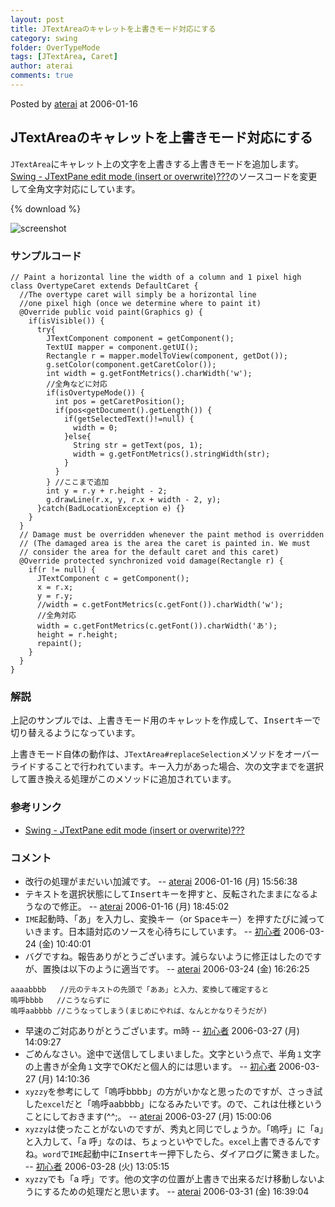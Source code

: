 ```yaml
---
layout: post
title: JTextAreaのキャレットを上書きモード対応にする
category: swing
folder: OverTypeMode
tags: [JTextArea, Caret]
author: aterai
comments: true
---
```


Posted by [aterai](http://terai.xrea.jp/aterai.html) at 2006-01-16

## JTextAreaのキャレットを上書きモード対応にする
`JTextArea`にキャレット上の文字を上書きする上書きモードを追加します。[Swing - JTextPane edit mode (insert or overwrite)???](https://forums.oracle.com/forums/thread.jspa?threadID=1383467)のソースコードを変更して全角文字対応にしています。

{% download %}

![screenshot](https://lh4.googleusercontent.com/_9Z4BYR88imo/TQTQtaGO6gI/AAAAAAAAAgA/XPqHe-c_DUo/s800/OverTypeMode.png)

### サンプルコード
<pre class="prettyprint"><code>// Paint a horizontal line the width of a column and 1 pixel high
class OvertypeCaret extends DefaultCaret {
  //The overtype caret will simply be a horizontal line
  //one pixel high (once we determine where to paint it)
  @Override public void paint(Graphics g) {
    if(isVisible()) {
      try{
        JTextComponent component = getComponent();
        TextUI mapper = component.getUI();
        Rectangle r = mapper.modelToView(component, getDot());
        g.setColor(component.getCaretColor());
        int width = g.getFontMetrics().charWidth('w');
        //全角などに対応
        if(isOvertypeMode()) {
          int pos = getCaretPosition();
          if(pos&lt;getDocument().getLength()) {
            if(getSelectedText()!=null) {
              width = 0;
            }else{
              String str = getText(pos, 1);
              width = g.getFontMetrics().stringWidth(str);
            }
          }
        } //ここまで追加
        int y = r.y + r.height - 2;
        g.drawLine(r.x, y, r.x + width - 2, y);
      }catch(BadLocationException e) {}
    }
  }
  // Damage must be overridden whenever the paint method is overridden
  // (The damaged area is the area the caret is painted in. We must
  // consider the area for the default caret and this caret)
  @Override protected synchronized void damage(Rectangle r) {
    if(r != null) {
      JTextComponent c = getComponent();
      x = r.x;
      y = r.y;
      //width = c.getFontMetrics(c.getFont()).charWidth('w');
      //全角対応
      width = c.getFontMetrics(c.getFont()).charWidth('あ');
      height = r.height;
      repaint();
    }
  }
}
</code></pre>

### 解説
上記のサンプルでは、上書きモード用のキャレットを作成して、<kbd>Insert</kbd>キーで切り替えるようになっています。

上書きモード自体の動作は、`JTextArea#replaceSelection`メソッドをオーバーライドすることで行われています。キー入力があった場合、次の文字までを選択して置き換える処理がこのメソッドに追加されています。

### 参考リンク
- [Swing - JTextPane edit mode (insert or overwrite)???](https://forums.oracle.com/forums/thread.jspa?threadID=1383467)

<!-- dummy comment line for breaking list -->

### コメント
- 改行の処理がまだいい加減です。 -- [aterai](http://terai.xrea.jp/aterai.html) 2006-01-16 (月) 15:56:38
- テキストを選択状態にして<kbd>Insert</kbd>キーを押すと、反転されたままになるようなので修正。 -- [aterai](http://terai.xrea.jp/aterai.html) 2006-01-16 (月) 18:45:02
- `IME`起動時、「あ」を入力し、<kbd>変換</kbd>キー（or <kbd>Space</kbd>キー）を押すたびに減っていきます。日本語対応のソースを心待ちにしています。 -- [初心者](http://terai.xrea.jp/初心者.html) 2006-03-24 (金) 10:40:01
- バグですね。報告ありがとうございます。減らないように修正はしたのですが、置換は以下のように適当です。 -- [aterai](http://terai.xrea.jp/aterai.html) 2006-03-24 (金) 16:26:25

<!-- dummy comment line for breaking list -->

	aaaabbbb   //元のテキストの先頭で「ああ」と入力、変換して確定すると
	嗚呼bbbb   //こうならずに
	嗚呼aabbbb //こうなってしまう(まじめにやれば、なんとかなりそうだが)

- 早速のご対応ありがとうございます。m時 -- [初心者](http://terai.xrea.jp/初心者.html) 2006-03-27 (月) 14:09:27
- ごめんなさい。途中で送信してしまいました。文字という点で、半角`１`文字の上書きが全角`１`文字でOKだと個人的には思います。 -- [初心者](http://terai.xrea.jp/初心者.html) 2006-03-27 (月) 14:10:36
- `xyzzy`を参考にして「嗚呼bbbb」の方がいかなと思ったのですが、さっき試した`excel`だと「嗚呼aabbbb」になるみたいです。ので、これは仕様ということにしておきます(^^;。 -- [aterai](http://terai.xrea.jp/aterai.html) 2006-03-27 (月) 15:00:06
- `xyzzy`は使ったことがないのですが、秀丸と同じでしょうか。「嗚呼」に「a」と入力して、「a 呼」なのは、ちょっといやでした。`excel`上書できるんですね。`word`で`IME`起動中に<kbd>Insert</kbd>キー押下したら、ダイアログに驚きました。 -- [初心者](http://terai.xrea.jp/初心者.html) 2006-03-28 (火) 13:05:15
- `xyzzy`でも「a 呼」です。他の文字の位置が上書きで出来るだけ移動しないようにするための処理だと思います。 -- [aterai](http://terai.xrea.jp/aterai.html) 2006-03-31 (金) 16:39:04

<!-- dummy comment line for breaking list -->

